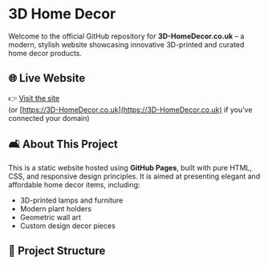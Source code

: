 # 3D Home Decor

Welcome to the official GitHub repository for **3D-HomeDecor.co.uk** – a modern, stylish website showcasing innovative 3D-printed and curated home decor products.

## 🌐 Live Website

👉 [Visit the site](https://yourusername.github.io/3D-HomeDecor/)  
(or [https://3D-HomeDecor.co.uk](https://3D-HomeDecor.co.uk) if you’ve connected your domain)

## 🛋️ About This Project

This is a static website hosted using **GitHub Pages**, built with pure HTML, CSS, and responsive design principles. It is aimed at presenting elegant and affordable home decor items, including:

- 3D-printed lamps and furniture
- Modern plant holders
- Geometric wall art
- Custom design decor pieces

## 📁 Project Structure

